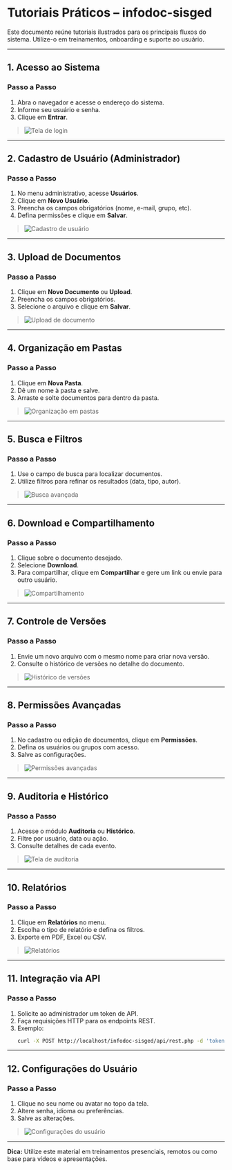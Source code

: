 # Tutoriais Práticos – infodoc-sisged

Este documento reúne tutoriais ilustrados para os principais fluxos do sistema. Utilize-o em treinamentos, onboarding e suporte ao usuário.

---

## 1. Acesso ao Sistema

### Passo a Passo
1. Abra o navegador e acesse o endereço do sistema.
2. Informe seu usuário e senha.
3. Clique em **Entrar**.

> ![Tela de login](imagens/login.png)

---

## 2. Cadastro de Usuário (Administrador)

### Passo a Passo
1. No menu administrativo, acesse **Usuários**.
2. Clique em **Novo Usuário**.
3. Preencha os campos obrigatórios (nome, e-mail, grupo, etc).
4. Defina permissões e clique em **Salvar**.

> ![Cadastro de usuário](imagens/cadastro_usuario.png)

---

## 3. Upload de Documentos

### Passo a Passo
1. Clique em **Novo Documento** ou **Upload**.
2. Preencha os campos obrigatórios.
3. Selecione o arquivo e clique em **Salvar**.

> ![Upload de documento](imagens/upload_documento.png)

---

## 4. Organização em Pastas

### Passo a Passo
1. Clique em **Nova Pasta**.
2. Dê um nome à pasta e salve.
3. Arraste e solte documentos para dentro da pasta.

> ![Organização em pastas](imagens/organizacao_pastas.png)

---

## 5. Busca e Filtros

### Passo a Passo
1. Use o campo de busca para localizar documentos.
2. Utilize filtros para refinar os resultados (data, tipo, autor).

> ![Busca avançada](imagens/busca_avancada.png)

---

## 6. Download e Compartilhamento

### Passo a Passo
1. Clique sobre o documento desejado.
2. Selecione **Download**.
3. Para compartilhar, clique em **Compartilhar** e gere um link ou envie para outro usuário.

> ![Compartilhamento](imagens/compartilhar_documento.png)

---

## 7. Controle de Versões

### Passo a Passo
1. Envie um novo arquivo com o mesmo nome para criar nova versão.
2. Consulte o histórico de versões no detalhe do documento.

> ![Histórico de versões](imagens/historico_versoes.png)

---

## 8. Permissões Avançadas

### Passo a Passo
1. No cadastro ou edição de documentos, clique em **Permissões**.
2. Defina os usuários ou grupos com acesso.
3. Salve as configurações.

> ![Permissões avançadas](imagens/permissoes_avancadas.png)

---

## 9. Auditoria e Histórico

### Passo a Passo
1. Acesse o módulo **Auditoria** ou **Histórico**.
2. Filtre por usuário, data ou ação.
3. Consulte detalhes de cada evento.

> ![Tela de auditoria](imagens/auditoria.png)

---

## 10. Relatórios

### Passo a Passo
1. Clique em **Relatórios** no menu.
2. Escolha o tipo de relatório e defina os filtros.
3. Exporte em PDF, Excel ou CSV.

> ![Relatórios](imagens/relatorios.png)

---

## 11. Integração via API

### Passo a Passo
1. Solicite ao administrador um token de API.
2. Faça requisições HTTP para os endpoints REST.
3. Exemplo:
   ```bash
   curl -X POST http://localhost/infodoc-sisged/api/rest.php -d 'token=SEU_TOKEN&action=list_documents'
   ```

---

## 12. Configurações do Usuário

### Passo a Passo
1. Clique no seu nome ou avatar no topo da tela.
2. Altere senha, idioma ou preferências.
3. Salve as alterações.

> ![Configurações do usuário](imagens/configuracoes_usuario.png)

---

**Dica:** Utilize este material em treinamentos presenciais, remotos ou como base para vídeos e apresentações.
